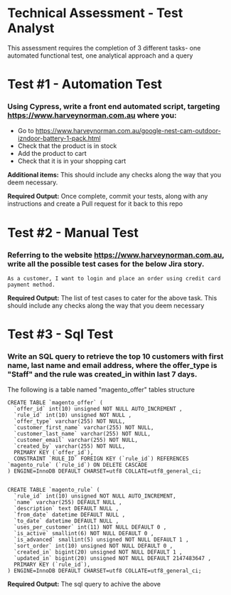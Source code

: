 # Technical Assessment - Test Analyst

This assessment requires the completion of 3 different tasks- one automated functional test, one analytical approach and a query

# Test #1 - Automation Test
### Using Cypress, write a front end automated script, targeting https://www.harveynorman.com.au where you:

  - Go to https://www.harveynorman.com.au/google-nest-cam-outdoor-izndoor-battery-1-pack.html
  - Check that the product is in stock
  - Add the product to cart
  - Check that it is in your shopping cart

**Additional items:**
This should include any checks along the way that you deem necessary.

**Required Output:**
Once complete, commit your tests, along with any instructions and create a Pull request for it back to this repo

# Test #2 - Manual Test
### Referring to the website https://www.harveynorman.com.au, write all the possible test cases for the below Jira story.

    As a customer, I want to login and place an order using credit card payment method.
  
**Required Output:**
The list of test cases to cater for the above task. This should include any checks along the way that you deem necessary

# Test #3 - Sql Test
### Write an SQL query to retrieve the top 10 customers with first name, last name and email address, where the offer_type is "Staff" and the rule was created_in within last 7 days.

The following is a table named "magento_offer" tables structure

    CREATE TABLE `magento_offer` (
      `offer_id` int(10) unsigned NOT NULL AUTO_INCREMENT ,
      `rule_id` int(10) unsigned NOT NULL ,
      `offer_type` varchar(255) NOT NULL,
      `customer_first_name` varchar(255) NOT NULL,
      `customer_last_name` varchar(255) NOT NULL,
      `customer_email` varchar(255) NOT NULL,
      `created_by` varchar(255) NOT NULL,
      PRIMARY KEY (`offer_id`),
      CONSTRAINT `RULE_ID` FOREIGN KEY (`rule_id`) REFERENCES `magento_rule` (`rule_id`) ON DELETE CASCADE
    ) ENGINE=InnoDB DEFAULT CHARSET=utf8 COLLATE=utf8_general_ci;


    CREATE TABLE `magento_rule` (
      `rule_id` int(10) unsigned NOT NULL AUTO_INCREMENT,
      `name` varchar(255) DEFAULT NULL ,
      `description` text DEFAULT NULL ,
      `from_date` datetime DEFAULT NULL ,
      `to_date` datetime DEFAULT NULL ,
      `uses_per_customer` int(11) NOT NULL DEFAULT 0 ,
      `is_active` smallint(6) NOT NULL DEFAULT 0 ,
      `is_advanced` smallint(5) unsigned NOT NULL DEFAULT 1 ,
      `sort_order` int(10) unsigned NOT NULL DEFAULT 0 ,
      `created_in` bigint(20) unsigned NOT NULL DEFAULT 1 ,
      `updated_in` bigint(20) unsigned NOT NULL DEFAULT 2147483647 ,
      PRIMARY KEY (`rule_id`),
    ) ENGINE=InnoDB DEFAULT CHARSET=utf8 COLLATE=utf8_general_ci;

**Required Output:**
The sql query to achive the above
